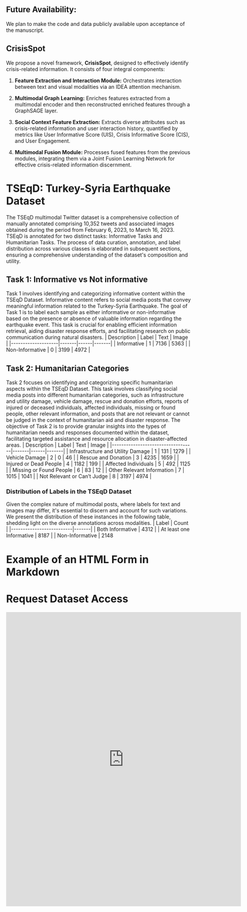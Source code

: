 ## Future Availability:
We plan to make the code and data publicly available upon acceptance of the manuscript. 
## CrisisSpot

We propose a novel framework, **CrisisSpot**, designed to effectively identify crisis-related information. It consists of four integral components:

1. **Feature Extraction and Interaction Module:** Orchestrates interaction between text and visual modalities via an IDEA attention mechanism.

2. **Multimodal Graph Learning:** Enriches features extracted from a multimodal encoder and then reconstructed enriched features through a GraphSAGE layer.

3. **Social Context Feature Extraction:** Extracts diverse attributes such as crisis-related information and user interaction history, quantified by metrics like User Informative Score (UIS), Crisis Informative Score (CIS), and User Engagement.

4. **Multimodal Fusion Module:** Processes fused features from the previous modules, integrating them via a Joint Fusion Learning Network for effective crisis-related information discernment.



# TSEqD: Turkey-Syria Earthquake Dataset
The TSEqD multimodal Twitter dataset is a comprehensive collection of manually annotated comprising 10,352 tweets and associated images obtained during the period from February 6, 2023, to March 16, 2023. TSEqD is annotated for two distinct tasks: Informative Tasks and Humanitarian Tasks. The process of data curation, annotation, and label distribution across various classes is elaborated in subsequent sections, ensuring a comprehensive understanding of the dataset's composition and utility.

## Task 1: Informative vs Not informative
Task 1 involves identifying and categorizing informative content within the TSEqD Dataset. Informative content refers to social media posts that convey meaningful information related to the Turkey-Syria Earthquake. The goal of Task 1 is to label each sample as either informative or non-informative based on the presence or absence of valuable information regarding the earthquake event. This task is crucial for enabling efficient information retrieval, aiding disaster response efforts, and facilitating research on public communication during natural disasters.
| Description        | Label | Text | Image |
|--------------------|-------|------|-------|
| Informative        | 1     | 7136 | 5363  |
| Non-Informative    | 0     | 3199 | 4972  |


## Task 2: Humanitarian Categories
Task 2 focuses on identifying and categorizing specific humanitarian aspects within the TSEqD Dataset. This task involves classifying social media posts into different humanitarian categories, such as infrastructure and utility damage, vehicle damage, rescue and donation efforts, reports of injured or deceased individuals, affected individuals, missing or found people, other relevant information, and posts that are not relevant or cannot be judged in the context of humanitarian aid and disaster response. The objective of Task 2 is to provide granular insights into the types of humanitarian needs and responses documented within the dataset, facilitating targeted assistance and resource allocation in disaster-affected areas.
| Description                       | Label | Text | Image |
|-----------------------------------|-------|------|-------|
| Infrastructure and Utility Damage | 1     | 131  | 1279  |
| Vehicle Damage                    | 2     | 0    | 46    |
| Rescue and Donation               | 3     | 4235 | 1659  |
| Injured or Dead People           | 4     | 1182 | 199   |
| Affected Individuals             | 5     | 492  | 1125  |
| Missing or Found People          | 6     | 83   | 12    |
| Other Relevant Information        | 7     | 1015 | 1041  |
| Not Relevant or Can’t Judge      | 8     | 3197 | 4974  |

### Distribution of Labels in the TSEqD Dataset
Given the complex nature of multimodal posts, where labels for text and images may differ, it's essential to discern and account for such variations. We present the distribution of these instances in the following table, shedding light on the diverse annotations across modalities.
| Label                    | Count |
|--------------------------|-------|
| Both Informative         | 4312  |
| At least one Informative | 8187  |
| Non-Informative          | 2148 

# Example of an HTML Form in Markdown
<!DOCTYPE html>
<html>
<head>
    <title>Dataset Request Form</title>
</head>
<body>
    <h1>Request Dataset Access</h1>
    <iframe src="https://docs.google.com/forms/d/e/YourGoogleFormID/viewform?embedded=true" width="640" height="800" frameborder="0" marginheight="0" marginwidth="0">Loading…</iframe>
</body>
</html>



